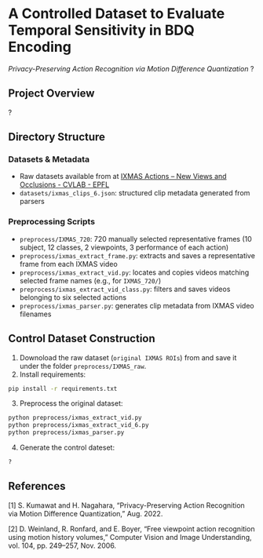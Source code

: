 # A Controlled Dataset to Evaluate Temporal Sensitivity in BDQ Encoding 
_Privacy-Preserving Action Recognition via Motion Difference Quantization_ ?

## Project Overview 
? 

## Directory Structure 
### Datasets & Metadata 
- Raw datasets available from at [IXMAS Actions – New Views and Occlusions - CVLAB - EPFL](https://www.epfl.ch/labs/cvlab/data/data-ixmas10/) 
- `datasets/ixmas_clips_6.json`: structured clip metadata generated from parsers 

### Preprocessing Scripts 
- `preprocess/IXMAS_720`: 720 manually selected representative frames (10 subject, 12 classes, 2 viewpoints, 3 performance of each action)
- `preprocess/ixmas_extract_frame.py`: extracts and saves a representative frame from each IXMAS video 
- `preprocess/ixmas_extract_vid.py`: locates and copies videos matching selected frame names (e.g., for `IXMAS_720/`) 
- `preprocess/ixmas_extract_vid_class.py`: filters and saves videos belonging to six selected actions 
- `preprocess/ixmas_parser.py`: generates clip metadata from IXMAS video filenames 

## Control Dataset Construction 
1. Downoload the raw dataset (`original IXMAS ROIs`) from and save it under the folder `preprocess/IXMAS_raw`. 
2. Install requirements: 
```bash
pip install -r requirements.txt
```
3. Preprocess the original dataset: 
```bash
python preprocess/ixmas_extract_vid.py
python preprocess/ixmas_extract_vid_6.py
python preprocess/ixmas_parser.py
```
4. Generate the control dateset:  
```bash
?
```

## References 
[1] S. Kumawat and H. Nagahara, “Privacy-Preserving Action Recognition via Motion Difference Quantization,” Aug. 2022.

[2] D. Weinland, R. Ronfard, and E. Boyer, “Free viewpoint action recognition using motion history volumes,” Computer Vision and Image Understanding, vol. 104, pp. 249–257, Nov. 2006. 
